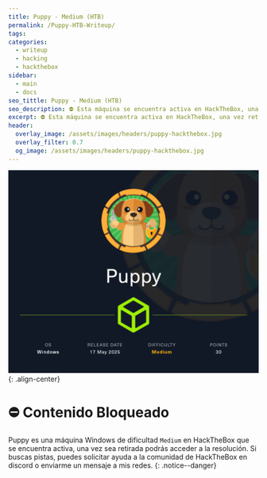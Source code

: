 ```yaml
---
title: Puppy - Medium (HTB)
permalink: /Puppy-HTB-Writeup/
tags: 
categories:
  - writeup
  - hacking
  - hackthebox
sidebar:
  - main
  - docs
seo_tittle: Puppy - Medium (HTB)
seo_description: ⛔ Esta máquina se encuentra activa en HackTheBox, una vez retirada, este post será desbloqueado y podrás ver la resolución.
excerpt: ⛔ Esta máquina se encuentra activa en HackTheBox, una vez retirada, este post será desbloqueado y podrás ver la resolución.
header:
  overlay_image: /assets/images/headers/puppy-hackthebox.jpg
  overlay_filter: 0.7
  og_image: /assets/images/headers/puppy-hackthebox.jpg
---
```



![image-center](/assets/images/posts/puppy-hackthebox.png)
{: .align-center}
<br>
# ⛔ Contenido Bloqueado

Puppy es una máquina Windows de dificultad `Medium` en HackTheBox que se encuentra activa, una vez sea retirada podrás acceder a la resolución. Si buscas pistas, puedes solicitar ayuda a la comunidad de HackTheBox en discord o enviarme un mensaje a mis redes.
{: .notice--danger}
<br>

